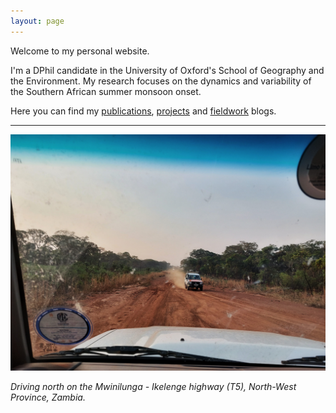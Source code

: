 ```yaml
---
layout: page
---
```


Welcome to my personal website.

I'm a DPhil candidate in the University of Oxford's School of Geography and the Environment. My research focuses on the dynamics and variability of the Southern African summer monsoon onset.

Here you can find my [publications](https://charlesknight1.github.io/publications/), [projects](https://charlesknight1.github.io/projects/) and [fieldwork](https://charlesknight1.github.io/fieldwork/) blogs.

___

![Road in NW Zambia](/assets/20220924_174005-01.jpeg)


*Driving north on the Mwinilunga - Ikelenge highway (T5), North-West Province, Zambia.*
